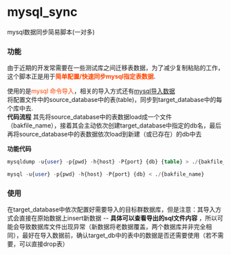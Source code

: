 # mysql_sync
mysql数据同步简易脚本(一对多)

### 功能
由于近期的开发常需要在一些测试库之间迁移表数据，为了减少复制粘贴的工作，这个脚本正是用于<span style="color:OrangeRed;">**简单配置/快速同步mysql指定表数据**</span>.   

使用的是<span style="color:OrangeRed;">mysql 命令导入</span>，相关的导入方式还有[mysql导入数据](https://www.runoob.com/mysql/mysql-database-import.html)  
将配置文件中的source_database中的表(table)，同步到target_database中的每个库中去.  
**代码流程**
其先将source_database中的表数据load成一个文件（bakfile_name），接着其会主动依次创建target_database中指定的db名，最后再将source_database中的表数据依次load到新建（或已存在）的db中去

**功能代码**
```sql
mysqldump -u{user} -p{pwd} -h{host} -P{port} {db} {table} > ./{bakfile_name}

mysql -u{user} -p{pwd} -h{host} -P{port} {db} < ./{bakfile_name}
```
### 使用
在target_database中依次配置好需要导入的目标群数据库，但是注意：其导入方式会直接在原始数据上insert新数据 -- **具体可以查看导出的sql文件内容** ，所以可能会导致数据库文件出现异常（新数据将老数据覆盖，两个数据库并非完全相同），最好在导入数据前，确认target_db中的表中的数据是否还需要使用（若不需要，可以直接drop表）

